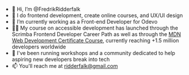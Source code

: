 - 👋 Hi, I’m @FredrikRidderfalk
- 👀 I do frontend development, create online courses, and UX/UI design
- 🌱 I’m currently working as a Front-end Developer for Odevo
- 🧑‍🏫 My course on accessible development has launched through the Scrimba Frontend Developer Career Path as well as through the [MDN Web Development Certificate Course](https://developer.mozilla.org/en-US/curriculum/core/accessibility/), currently reaching +1.5 million developers worldwide
- 💜 I've been running workshops and a community dedicated to help aspiring new developers break into tech
- 📫 You'll reach me at ridderfalk@gmail.com

<!---
FredrikRidderfalk/FredrikRidderfalk is a ✨ special ✨ repository because its `README.md` (this file) appears on your GitHub profile.
You can click the Preview link to take a look at your changes.
--->
